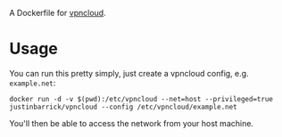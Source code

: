A Dockerfile for [vpncloud](https://github.com/dswd/vpncloud.rs).

# Usage

You can run this pretty simply, just create a vpncloud config, e.g. `example.net`:

```
docker run -d -v $(pwd):/etc/vpncloud --net=host --privileged=true justinbarrick/vpncloud --config /etc/vpncloud/example.net
```

You'll then be able to access the network from your host machine.
